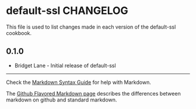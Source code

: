 default-ssl CHANGELOG
=====================

This file is used to list changes made in each version of the default-ssl cookbook.

0.1.0
-----
- Bridget Lane - Initial release of default-ssl

- - -
Check the [Markdown Syntax Guide](http://daringfireball.net/projects/markdown/syntax) for help with Markdown.

The [Github Flavored Markdown page](http://github.github.com/github-flavored-markdown/) describes the differences between markdown on github and standard markdown.
